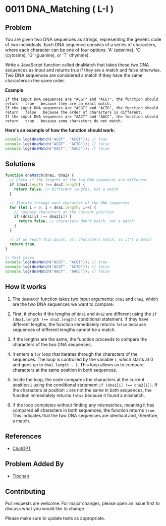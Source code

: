 # 0011 DNA_Matching ( L-I )

## Problem

You are given two DNA sequences as strings, representing the genetic code of two individuals. Each DNA sequence consists of a series of characters, where each character can be one of four options: 'A' (adenine), 'C' (cytosine), 'G' (guanine), or 'T' (thymine).

Write a JavaScript function called dnaMatch that takes these two DNA sequences as input and returns true if they are a match and false otherwise. Two DNA sequences are considered a match if they have the same characters in the same order.

**Example**

```
If the input DNA sequences are "ACGT" and "ACGT", the function should return   true   because they are an exact match.
If the input DNA sequences are "ACGT" and "ACTG", the function should return   false   because the order of characters is different.
If the input DNA sequences are "AACT" and "AACC", the function should return   true   because some characters do not match.
```

**Here's an example of how the function should work:**

```javascript
console.log(dnaMatch("ACGT", "ACGT")); // true
console.log(dnaMatch("ACGT", "ACTG")); // false
console.log(dnaMatch("AACT", "AACC")); // false
```

## Solutions

```javascript
function dnaMatch(dna1, dna2) {
  // Check if the lengths of the two DNA sequences are different
  if (dna1.length !== dna2.length) {
    return false; // Different lengths, not a match
  }

  // Iterate through each character of the DNA sequences
  for (let i = 0; i < dna1.length; i++) {
    // Compare characters at the current position
    if (dna1[i] !== dna2[i]) {
      return false; // Characters don't match, not a match
    }
  }

  // If we reach this point, all characters match, so it's a match
  return true;
}

// Test cases
console.log(dnaMatch("ACGT", "ACGT")); // true
console.log(dnaMatch("ACGT", "ACTG")); // false
console.log(dnaMatch("AACT", "AACC")); // false
```

## How it works

1. The `dnaMatch` function takes two input arguments: `dna1` and `dna2`, which are the two DNA sequences we want to compare.

2. First, it checks if the lengths of `dna1` and `dna2` are different using the `if (dna1.length !== dna2.length)` conditional statement. If they have different lengths, the function immediately returns `false` because sequences of different lengths cannot be a match.

3. If the lengths are the same, the function proceeds to compare the characters of the two DNA sequences.

4. It enters a `for` loop that iterates through the characters of the sequences. The loop is controlled by the variable `i`, which starts at 0 and goes up to `dna1.length - 1`. This loop allows us to compare characters at the same position in both sequences.

5. Inside the loop, the code compares the characters at the current position `i` using the conditional statement `if (dna1[i] !== dna2[i])`. If the characters at position `i` are not the same in both sequences, the function immediately returns `false` because it found a mismatch.

6. If the loop completes without finding any mismatches, meaning it has compared all characters in both sequences, the function returns `true`. This indicates that the two DNA sequences are identical and, therefore, a match.

## References

- [ChatGPT](https://chat.openai.com/)

## Problem Added By

- [Tipchan](https://github.com/tsongtheng)

## Contributing

Pull requests are welcome. For major changes, please open an issue first to discuss what you would like to change.

Please make sure to update tests as appropriate.
